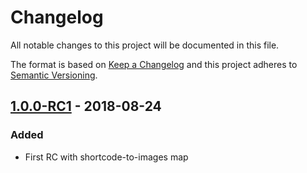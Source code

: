 # Changelog

All notable changes to this project will be documented in this file.

The format is based on [Keep a Changelog](http://keepachangelog.com/en/1.0.0/)
and this project adheres to [Semantic Versioning](http://semver.org/spec/v2.0.0.html).

## [1.0.0-RC1] - 2018-08-24

### Added

- First RC with shortcode-to-images map

[Unreleased]: https://github.com/youthweb/smiley-emoji-migration/compare/1.0.0-RC1...HEAD
[1.0.0-RC1]: https://github.com/youthweb/smiley-emoji-migration/compare/563cc47f0caf4863b058a24aa25a916e932c28d4...1.0.0-RC1
